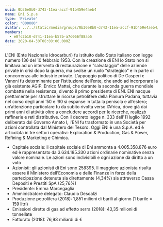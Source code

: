 ```yaml
---
uuid: 0b36e8b0-d743-11ea-accf-91b459e4aeb4
name: Eni S.p.a
type: 'Private'
color: "000000"
avatar: ../../static/media/groups/0b36e8b0-d743-11ea-accf-91b459e4aeb4/eni-logo.png
members:
  - e0fc2b10-d741-11ea-b57b-a7c066f88ab5
date: 2020-04-30T00:00:00.000Z
---
```


L'ENI (Ente Nazionale Idrocarburi) fu istituito dallo Stato italiano con legge numero 136 del 10 febbraio 1953. Con la creazione di ENI lo Stato non si limitava ad un intervento di restaurazione e “salvataggio” delle aziende private in crisi dopo la guerra, ma svolse un ruolo “strategico” e in parte di concorrenza alle industrie private. L’appoggio politico di De Gasperi e Vanoni fu determinante per l’istituzione dell’ente, che andò ad incorporare la già esistente AGIP. Enrico Mattei, che durante la seconda guerra mondiale combatté nella resistenza, diventò il primo presidente di ENI.
ENI nacque prettamente per sfruttare le risorse petrolifere della Pianura Padana, tuttavia nel corso degli anni ’50 e ’60 si espanse in tutta la penisola e all’estero; un’attenzione particolare fu da subito rivolta verso l’Africa, dove già dai primi anni di attività oltre a concludere accordi per le ricerche, realizzò raffinerie e reti distributive.
Con il decreto legge n. 333 dell'11 luglio 1992 deliberato dal Governo Amato I, l'ENI fu trasformato in una Società per azioni controllata dal Ministero del Tesoro.
Oggi ENI è una S.p.A. ed è articolata in tre settori operativi: Exploration & Production, Gas & Power, Refining & Marketing e Chimica.

- Capitale sociale: il capitale sociale di Eni ammonta a 4.005.358.876 euro ed è rappresentato da 3.634.185.330 azioni ordinarie nominative senza valore nominale. Le azioni sono indivisibili e ogni azione dà diritto a un voto
- Azionisti: gli azionisti di Eni sono 258395. Il maggiore azionista risulta essere il Ministero dell’Economia e delle Finanze in forza della partecipazione detenuta sia direttamente (4,34%) sia attraverso Cassa Depositi e Prestiti SpA (25,76%)
- Presidente: Emma Marcegaglia
- Amministratore delegato: Claudio Descalzi
- Produzione petrolifera (2018): 1,851 milioni di barili al giorno (1 barile = 159 litri)
- Emissioni dirette di gas ad effetto serra (2018): 43,35 milioni di tonnellate
- Fatturato (2018): 76,93 miliardi di €
